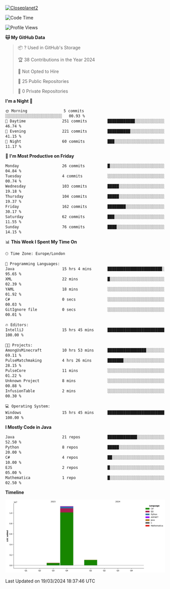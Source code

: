 [![Closeplanet2](https://github-readme-stats.vercel.app/api?username=Closeplanet2&show_icons=true&theme=tokyonight&count_private=true)]([https://github.com/Closeplanet2])

<!--START_SECTION:waka-->
![Code Time](http://img.shields.io/badge/Code%20Time-443%20hrs%2058%20mins-blue)

![Profile Views](http://img.shields.io/badge/Profile%20Views-0-blue)

**🐱 My GitHub Data** 

> 📦 ? Used in GitHub's Storage 
 > 
> 🏆 38 Contributions in the Year 2024
 > 
> 🚫 Not Opted to Hire
 > 
> 📜 25 Public Repositories 
 > 
> 🔑 0 Private Repositories 
 > 
**I'm a Night 🦉** 

```text
🌞 Morning                5 commits           ░░░░░░░░░░░░░░░░░░░░░░░░░   00.93 % 
🌆 Daytime                251 commits         ████████████░░░░░░░░░░░░░   46.74 % 
🌃 Evening                221 commits         ██████████░░░░░░░░░░░░░░░   41.15 % 
🌙 Night                  60 commits          ███░░░░░░░░░░░░░░░░░░░░░░   11.17 % 
```
📅 **I'm Most Productive on Friday** 

```text
Monday                   26 commits          █░░░░░░░░░░░░░░░░░░░░░░░░   04.84 % 
Tuesday                  4 commits           ░░░░░░░░░░░░░░░░░░░░░░░░░   00.74 % 
Wednesday                103 commits         █████░░░░░░░░░░░░░░░░░░░░   19.18 % 
Thursday                 104 commits         █████░░░░░░░░░░░░░░░░░░░░   19.37 % 
Friday                   162 commits         ████████░░░░░░░░░░░░░░░░░   30.17 % 
Saturday                 62 commits          ███░░░░░░░░░░░░░░░░░░░░░░   11.55 % 
Sunday                   76 commits          ████░░░░░░░░░░░░░░░░░░░░░   14.15 % 
```


📊 **This Week I Spent My Time On** 

```text
🕑︎ Time Zone: Europe/London

💬 Programming Languages: 
Java                     15 hrs 4 mins       ████████████████████████░   95.65 % 
XML                      22 mins             █░░░░░░░░░░░░░░░░░░░░░░░░   02.39 % 
YAML                     18 mins             ░░░░░░░░░░░░░░░░░░░░░░░░░   01.92 % 
C#                       0 secs              ░░░░░░░░░░░░░░░░░░░░░░░░░   00.03 % 
GitIgnore file           0 secs              ░░░░░░░░░░░░░░░░░░░░░░░░░   00.01 % 

🔥 Editors: 
IntelliJ                 15 hrs 45 mins      █████████████████████████   100.00 % 

🐱‍💻 Projects: 
AmongUsMinecraft         10 hrs 53 mins      █████████████████░░░░░░░░   69.11 % 
PulseMatchmaking         4 hrs 26 mins       ███████░░░░░░░░░░░░░░░░░░   28.15 % 
PulseCore                11 mins             ░░░░░░░░░░░░░░░░░░░░░░░░░   01.22 % 
Unknown Project          8 mins              ░░░░░░░░░░░░░░░░░░░░░░░░░   00.88 % 
InfusionTable            2 mins              ░░░░░░░░░░░░░░░░░░░░░░░░░   00.30 % 

💻 Operating System: 
Windows                  15 hrs 45 mins      █████████████████████████   100.00 % 
```

**I Mostly Code in Java** 

```text
Java                     21 repos            █████████████░░░░░░░░░░░░   52.50 % 
Python                   8 repos             █████░░░░░░░░░░░░░░░░░░░░   20.00 % 
C#                       4 repos             ██░░░░░░░░░░░░░░░░░░░░░░░   10.00 % 
EJS                      2 repos             █░░░░░░░░░░░░░░░░░░░░░░░░   05.00 % 
Mathematica              1 repo              █░░░░░░░░░░░░░░░░░░░░░░░░   02.50 % 
```



**Timeline**

![Lines of Code chart](https://raw.githubusercontent.com/Closeplanet2/Closeplanet2/main/assets/bar_graph.png)


 Last Updated on 19/03/2024 18:37:46 UTC
<!--END_SECTION:waka-->
